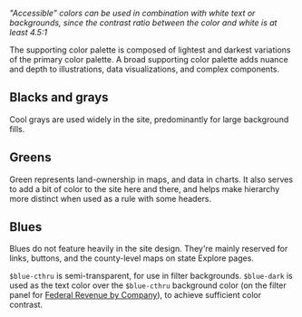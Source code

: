 *"Accessible” colors can be used in combination with white text or backgrounds, since the contrast ratio between the color and white is at least 4.5:1*

The supporting color palette is composed of lightest and darkest variations of the primary color palette. A broad supporting color palette adds nuance and depth to illustrations, data visualizations, and complex components.

## Blacks and grays
Cool grays are used widely in the site, predominantly for large background fills.

## Greens
Green represents land-ownership in maps, and data in charts. It also serves to add a bit of color to the site here and there, and helps make hierarchy more distinct when used as a rule with some headers.

## Blues
Blues do not feature heavily in the site design. They're mainly reserved for links, buttons, and the county-level maps on state Explore pages.

`$blue-cthru` is semi-transparent, for use in filter backgrounds. `$blue-dark` is used as the text color over the `$blue-cthru` background color (on the filter panel for [Federal Revenue by Company](https://revenuedata.doi.gov/how-it-works/federal-revenue-by-company/2016/)), to achieve sufficient color contrast.
